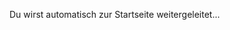<!DOCTYPE html>
<html lang="de">
<head>
    <meta charset="utf-8">
    <title>Startseite</title>
    <script>
        window.onload = function() {
            window.location.href = "startseite.html";
        };
    </script>
</head>
<body>
    <p>Du wirst automatisch zur Startseite weitergeleitet...</p>
</body>
</html>
